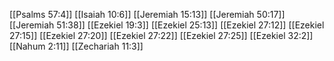 [[Psalms 57:4]]
[[Isaiah 10:6]]
[[Jeremiah 15:13]]
[[Jeremiah 50:17]]
[[Jeremiah 51:38]]
[[Ezekiel 19:3]]
[[Ezekiel 25:13]]
[[Ezekiel 27:12]]
[[Ezekiel 27:15]]
[[Ezekiel 27:20]]
[[Ezekiel 27:22]]
[[Ezekiel 27:25]]
[[Ezekiel 32:2]]
[[Nahum 2:11]]
[[Zechariah 11:3]]
